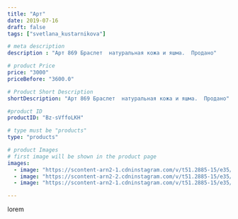 ```yaml
---
title: "Арт"
date: 2019-07-16
draft: false
tags: ["svetlana_kustarnikova"]

# meta description
description : "Арт 869 Браслет  натуральная кожа и яшма.  Продано"

# product Price
price: "3000"
priceBefore: "3600.0"

# Product Short Description
shortDescription: "Арт 869 Браслет  натуральная кожа и яшма.  Продано"

#product ID
productID: "Bz-sVffoLKH"

# type must be "products"
type: "products"

# product Images
# first image will be shown in the product page
images:
  - image: "https://scontent-arn2-1.cdninstagram.com/v/t51.2885-15/e35/p1080x1080/64822015_121158499160922_5961977202237887968_n.jpg?_nc_ht=scontent-arn2-1.cdninstagram.com&_nc_cat=106&_nc_ohc=GF-A8qYf8hQAX879CTc&tp=1&oh=0aa1df151c8ae8db86a29c92c19da989&oe=606030E5&ig_cache_key=MjA4OTMwMjI2MTMzMjM5NDQ0Mg%3D%3D.2"
  - image: "https://scontent-arn2-2.cdninstagram.com/v/t51.2885-15/e35/p1080x1080/66230261_145474063187388_7208195091053241642_n.jpg?_nc_ht=scontent-arn2-2.cdninstagram.com&_nc_cat=100&_nc_ohc=GeYvZckC78oAX_Klj3t&tp=1&oh=ea3d97e0ddfb30a665a276ba813f933f&oe=605FE59F&ig_cache_key=MjA4OTMwMjI2MTMxNTQ2MDcyMA%3D%3D.2"
  - image: "https://scontent-arn2-1.cdninstagram.com/v/t51.2885-15/e35/p1080x1080/66291272_721990454913331_5732579697483673935_n.jpg?_nc_ht=scontent-arn2-1.cdninstagram.com&_nc_cat=107&_nc_ohc=H5vHn1sxIigAX96AAKZ&tp=1&oh=ff3ad5c2feb5dff6e093ffd8e864d148&oe=6060AF14&ig_cache_key=MjA4OTMwMjI2MTMzMjQxMDAxNg%3D%3D.2"

---
```

lorem
